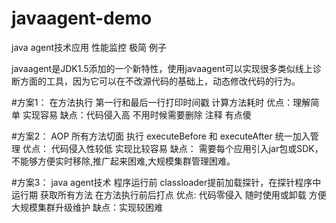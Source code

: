 # javaagent-demo
java agent技术应用 性能监控 极简 例子

javaagent是JDK1.5添加的一个新特性，使用javaagent可以实现很多类似线上诊断方面的工具，因为它可以在不改源代码的基础上，动态修改代码的行为。


#方案1： 在方法执行 第一行和最后一行打印时间戳 计算方法耗时
优点：理解简单 实现容易
缺点：代码侵入高 不用时候需要删除 注释  有点傻



#方案2： AOP  所有方法切面 执行 executeBefore 和  executeAfter 统一加入管理
优点： 代码侵入性较低  实现比较容易
缺点： 需要每个应用引入jar包或SDK，不能够方便实时移除,推广起来困难,大规模集群管理困难。

#方案3：  java agent技术  程序运行前 classloader提前加载探针，在探针程序中运行期 获取所有方法 在方法执行前后打点
优点: 代码零侵入 随时使用或卸载 方便大规模集群升级维护
缺点：实现较困难

